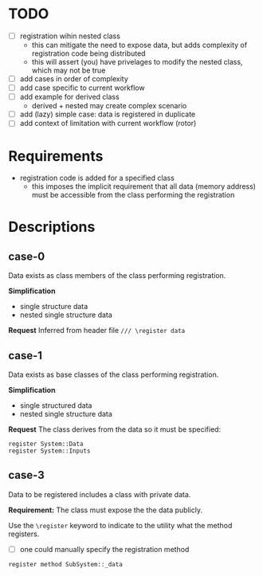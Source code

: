 # TODO
- [ ] registration wihin nested class
    - this can mitigate the need to expose data, but adds complexity of registration code being distributed
    - this will assert (you) have privelages to modify the nested class, which may not be true
- [ ] add cases in order of complexity
- [ ] add case specific to current workflow
- [ ] add example for derived class
    - derived + nested may create complex scenario
- [ ] add (lazy) simple case: data is registered in duplicate
- [ ] add context of limitation with current workflow (rotor)

# Requirements
- registration code is added for a specified class
    - this imposes the implicit requirement that all data (memory address) must be accessible from the class performing the registration

# Descriptions

## case-0
Data exists as class members of the class performing registration.

**Simplification**
* single structure data
* nested single structure data

**Request**
Inferred from header file `/// \register data`

## case-1
Data exists as base classes of the class performing registration.

**Simplification**
* single structured data
* nested single structure data

**Request**
The class derives from the data so it must be specified:
```
register System::Data
register System::Inputs
```

## case-3
Data to be registered includes a class with private data.

**Requirement:** The class must expose the the data publicly.

Use the `\register` keyword to indicate to the utility what the method registers.

- [ ] one could manually specify the registration method

```
register method SubSystem::_data
```